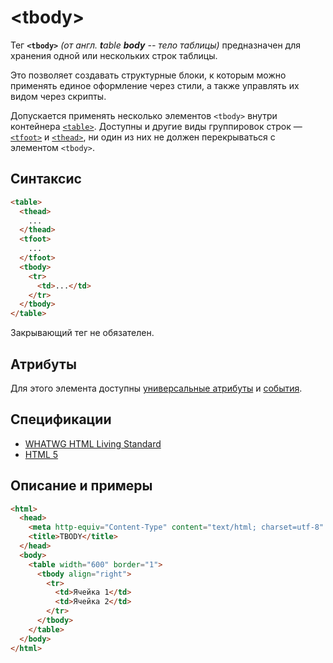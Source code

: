# &lt;tbody&gt;

Тег **`<tbody>`** _(от англ. **t**able **body** -- тело таблицы)_ предназначен для хранения одной или нескольких строк таблицы.

Это позволяет создавать структурные блоки, к которым можно применять единое оформление через стили, а также управлять их видом через скрипты.

Допускается применять несколько элементов `<tbody>` внутри контейнера [`<table>`](/html/table/). Доступны и другие виды группировок строк — [`<tfoot>`](/html/tfoot/) и [`<thead>`](/html/thead/), ни один из них не должен перекрываться с элементом `<tbody>`.

## Синтаксис

```html
<table>
  <thead>
    ...
  </thead>
  <tfoot>
    ...
  </tfoot>
  <tbody>
    <tr>
      <td>...</td>
    </tr>
  </tbody>
</table>
```

Закрывающий тег не обязателен.

## Атрибуты

Для этого элемента доступны [универсальные атрибуты](/lib/uni-attr/) и [события](/lib/events/).

## Спецификации

- [WHATWG HTML Living Standard](https://html.spec.whatwg.org/multipage/tables.html#the-tbody-element)
- [HTML 5](http://www.w3.org/TR/html5/tabular-data.html#the-tbody-element)

## Описание и примеры

```html
<html>
  <head>
    <meta http-equiv="Content-Type" content="text/html; charset=utf-8" />
    <title>TBODY</title>
  </head>
  <body>
    <table width="600" border="1">
      <tbody align="right">
        <tr>
          <td>Ячейка 1</td>
          <td>Ячейка 2</td>
        </tr>
      </tbody>
    </table>
  </body>
</html>
```
